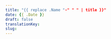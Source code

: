 ```yaml
---
title: "{{ replace .Name "-" " " | title }}"
date: {{ .Date }}
draft: false
translationKey:
slug:
---
```

